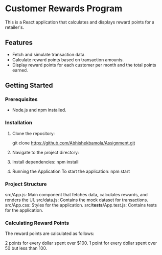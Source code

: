 # Customer Rewards Program

This is a React application that calculates and displays reward points for a retailer's.

## Features

- Fetch and simulate transaction data.
- Calculate reward points based on transaction amounts.
- Display reward points for each customer per month and the total points earned.

## Getting Started

### Prerequisites

- Node.js and npm installed.

### Installation

1. Clone the repository:

   git clone <https://github.com/Abhishekbamola/Assignment.git>

2. Navigate to the project directory:

3. Install dependencies: npm install

4. Running the Application
   To start the application: npm start

### Project Structure

src/App.js: Main component that fetches data, calculates rewards, and renders the UI.
src/data.js: Contains the mock dataset for transactions.
src/App.css: Styles for the application.
src/__tests__/App.test.js: Contains tests for the application.

### Calculating Reward Points
The reward points are calculated as follows:

2 points for every dollar spent over $100.
1 point for every dollar spent over 50 but less than 100.



